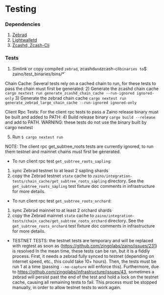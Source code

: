 # Testing
### Dependencies
1) [Zebrad](https://github.com/ZcashFoundation/zebra.git)
2) [Lightwalletd](https://github.com/zcash/lightwalletd.git)
3) [Zcashd, Zcash-Cli](https://github.com/zcash/zcash)

### Tests
1) Simlink or copy compiled `zebrad`, zcashd` and `zcash-cli` binaries to `$ zaino/test_binaries/bins/*`

Chain Cache: Several tests rely on a cached chain to run, for these tests to pass the chain must first be generated:
2) Generate the zcashd chain cache `cargo nextest run generate_zcashd_chain_cache --run-ignored ignored-only`
3) Generate the zebrad chain cache `cargo nextest run generate_zebrad_large_chain_cache --run-ignored ignored-only`

Client Rpc Tests: For the client rpc tests to pass a Zaino release binary must be built and added to PATH:
4) Build release binary `cargo build --release` and add to PATH. WARNING: these tests do not use the binary built by cargo nextest

5) Run `$ cargo nextest run`

NOTE: The client rpc get_subtree_roots tests are currently ignored, to run them testnet and mainnet chains must first be generated.
- To run client rpc test `get_subtree_roots_sapling`:
1) sync Zebrad testnet to at least 2 sapling shards
2) copy the Zebrad testnet `state` cache to `zaino/integration-tests/chain_cache/get_subtree_roots_sapling` directory.
See the `get_subtree_roots_sapling` test fixture doc comments in infrastructure for more details.

- To run client rpc test `get_subtree_roots_orchard`:
1) sync Zebrad mainnet to at least 2 orchard shards
2) copy the Zebrad mainnet `state` cache to `zaino/integration-tests/chain_cache/get_subtree_roots_orchard` directory.
See the `get_subtree_roots_orchard` test fixture doc comments in infrastructure for more details.

- TESTNET TESTS:
the testnet tests are temporary and will be replaced with regtest as soon as (https://github.com/zingolabs/zaino/issues/231) is resolved
In the mean time, these tests can be ran, but it is a fiddly process. First, it needs a zebrad fully synced to testnet (depending
on internet speed, etc., this could take 10+ hours). Then, the tests must be run 1 at a time (passing `--no-capture` will enforce this).
Furthermore, due to https://github.com/zingolabs/infrastructure/issues/43, sometimes a zebrad will persist past the end of the test and
hold a lock on the testnet cache, causing all remaining tests to fail. This process must be stopped manually, in order to allow testnet
tests to work again.
